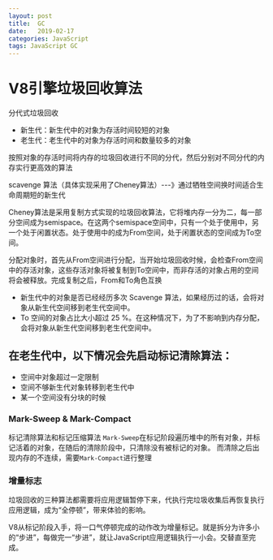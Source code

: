 ```yaml
---
layout: post
title:  GC
date:   2019-02-17
categories: JavaScript
tags: JavaScript GC
---
```


<!--more-->

# V8引擎垃圾回收算法

分代式垃圾回收

- 新生代：新生代中的对象为存活时间较短的对象
- 老生代：老生代中的对象为存活时间和数量较多的对象

按照对象的存活时间将内存的垃圾回收进行不同的分代，然后分别对不同分代的内存实行更高效的算法

scavenge 算法（具体实现采用了Cheney算法）---》通过牺牲空间换时间适合生命周期短的新生代

Cheney算法是采用复制方式实现的垃圾回收算法，它将堆内存一分为二，每一部分空间成为semispace。在这两个semispace空间中，只有一个处于使用中，另一个处于闲置状态。处于使用中的成为From空间，处于闲置状态的空间成为To空间。

分配对象时，首先从From空间进行分配，当开始垃圾回收时候，会检查From空间中的存活对象，这些存活对象将被复制到To空间中，而非存活的对象占用的空间将会被释放。完成复制之后，From和To角色互换

- 新生代中的对象是否已经经历多次 Scavenge 算法，如果经历过的话，会将对象从新生代空间移到老生代空间中。
- To 空间的对象占比大小超过 25 %。在这种情况下，为了不影响到内存分配，会将对象从新生代空间移到老生代空间中。

## 在老生代中，以下情况会先启动标记清除算法：

- 空间中对象超过一定限制
- 空间不够新生代对象转移到老生代中
- 某一个空间没有分块的时候

### Mark-Sweep & Mark-Compact

标记清除算法和标记压缩算法
`Mark-Sweep`在标记阶段遍历堆中的所有对象，并标记活着的对象，在随后的清除阶段中，只清除没有被标记的对象。
而清除之后出现内存的不连续，需要`Mark-Compact`进行整理

### 增量标志

垃圾回收的三种算法都需要将应用逻辑暂停下来，代执行完垃圾收集后再恢复执行应用逻辑，成为“全停顿”，带来体验的影响。

V8从标记阶段入手，将一口气停顿完成的动作改为增量标记。就是拆分为许多小的“步进”，每做完一“步进”，就让JavaScript应用逻辑执行一小会。交替直至完成。
